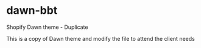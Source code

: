 # dawn-bbt
Shopify Dawn theme - Duplicate

This is a copy of Dawn theme and modify the file to attend the client needs
